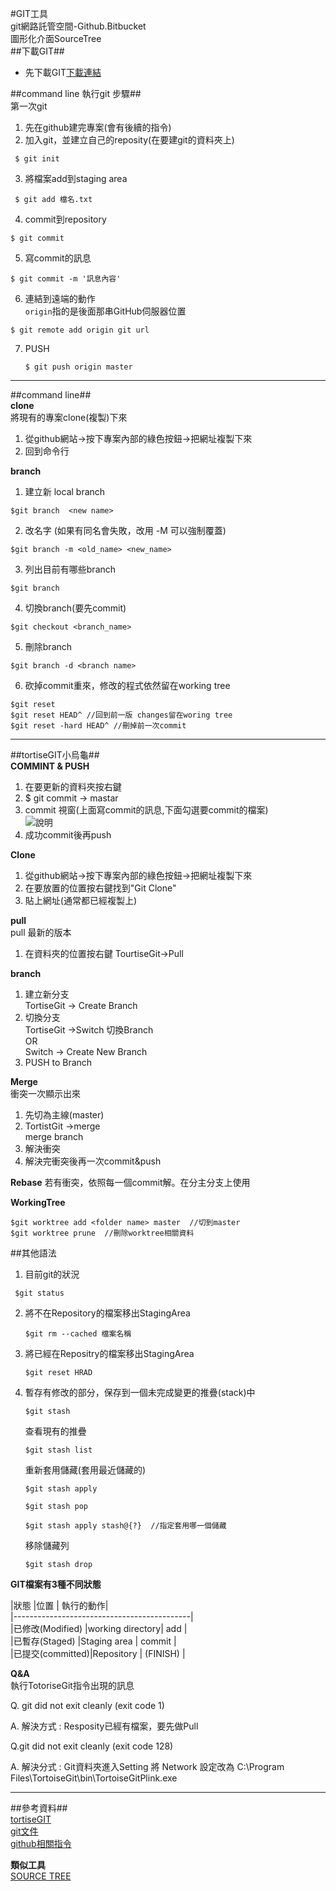 #GIT工具   
git網路託管空間-Github.Bitbucket  
圖形化介面SourceTree   
##下載GIT##
  * 先下載GIT[下載連結](http://msysgit.github.io/)   

##command line 執行git 步驟##    
第一次git     
1. 先在github建完專案(會有後續的指令)   
2. 加入git，並建立自己的reposity(在要建git的資料夾上)  
 ``` 
  $ git init   
```
3. 將檔案add到staging area   
 ```
  $ git add 檔名.txt  
 ```
4. commit到repository   
  ```
  $ git commit  
  ```
5. 寫commit的訊息  
  ```
  $ git commit -m '訊息內容'   
  ```   
6. 連結到遠端的動作  
   ```origin```指的是後面那串GitHub伺服器位置   
  ```
  $ git remote add origin git url   
  ```   
7. PUSH   
   ```
   $ git push origin master  
   ```


---     

##command line##     
**clone**   
將現有的專案clone(複製)下來   
1. 從github網站->按下專案內部的綠色按鈕->把網址複製下來   
2. 回到命令行  

**branch**
1. 建立新 local branch   
```
$git branch  <new name>
```
2. 改名字 (如果有同名會失敗，改用 -M 可以強制覆蓋)
```
$git branch -m <old_name> <new_name> 
```
3. 列出目前有哪些branch
```
$git branch
```
4. 切換branch(要先commit)
```
$git checkout <branch_name> 
```
5. 刪除branch
```
$git branch -d <branch name>
```
6. 砍掉commit重來，修改的程式依然留在working tree
```
$git reset
$git reset HEAD^ //回到前一版 changes留在woring tree
$git reset -hard HEAD^ //刪掉前一次commit
```

---   
##tortiseGIT小烏龜##   
**COMMINT & PUSH**
  1. 在要更新的資料夾按右鍵  
  2. $ git commit -> mastar   
  3. commit 視窗(上面寫commit的訊息,下面勾選要commit的檔案)  
  ![說明](\images\說明.png)  
  4. 成功commit後再push   
     
**Clone**    
  1. 從github網站->按下專案內部的綠色按鈕->把網址複製下來   
  2. 在要放置的位置按右鍵找到"Git Clone"   
  3. 貼上網址(通常都已經複製上)  

**pull**    
  pull 最新的版本   
  1. 在資料夾的位置按右鍵 TourtiseGit->Pull   

**branch**   
  1. 建立新分支   
   TortiseGit -> Create Branch   
  2. 切換分支  
   TortiseGit ->Switch  切換Branch   
   OR   
   Switch -> Create New Branch   
  3. PUSH to Branch   

**Merge**  
 衝突一次顯示出來
  1. 先切為主線(master)   
  2. TortistGit ->merge   
   merge branch
  3. 解決衝突   
  4. 解決完衝突後再一次commit&push   

**Rebase**
  若有衝突，依照每一個commit解。在分主分支上使用

**WorkingTree**
   ```
   $git worktree add <folder name> master  //切到master
   $git worktree prune  //刪除worktree相關資料
   ```


 ##其他語法   
 1. 目前git的狀況  
   ```
    $git status  
   ```     
 2. 將不在Repository的檔案移出StagingArea   
    ```
    $git rm --cached 檔案名稱  
    ```  
 3. 將已經在Repositry的檔案移出StagingArea   
    ```
    $git reset HRAD
    ```
 4. 暫存有修改的部分，保存到一個未完成變更的推疊(stack)中   
    ```
    $git stash
    ```
    查看現有的推疊
    ```
    $git stash list
    ```
    重新套用儲藏(套用最近儲藏的)
    ```
    $git stash apply

    $git stash pop

    $git stash apply stash@{?}  //指定套用哪一個儲藏
    ``` 
    移除儲藏列
    ```
    $git stash drop
    ```


 **GIT檔案有3種不同狀態**  
    

 |狀態             |位置             | 執行的動作|   
 |--------------------------------------------|   
 |已修改(Modified) |working directory| add      |   
 |已暫存(Staged)   |Staging area     | commit   |    
 |已提交(committed)|Repository       | (FINISH) |


**Q&A**   
執行TotoriseGit指令出現的訊息

Q. git did not exit cleanly (exit code 1)

A. 解決方式 : Resposity已經有檔案，要先做Pull

Q.git did not exit cleanly (exit code 128)

A. 解決分式 : Git資料夾進入Setting 將 Network 設定改為 C:\Program Files\TortoiseGit\bin\TortoiseGitPlink.exe   

  ---
  ##參考資料##   
  [tortiseGIT]()   
  [git文件](https://git-scm.com/docs/git)  
  [github相關指令](https://gitbook.tw/chapters/github/push-to-github.html)


**類似工具**   
  [SOURCE TREE](https://zhuanghongkuan1.gitbooks.io/demo0115/content/chapter4/433.html)